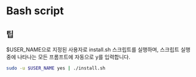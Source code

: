 # Bash script

## 팁

$USER_NAME으로 지정된 사용자로 install.sh 스크립트를 실행하며, 스크립트 실행 중에 나타나는 모든 프롬프트에 자동으로 y를 입력합니다.

```bash
sudo -u $USER_NAME yes | ./install.sh
```
